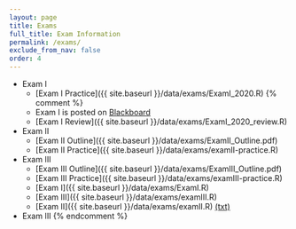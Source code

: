 ```yaml
---
layout: page
title: Exams 
full_title: Exam Information
permalink: /exams/
exclude_from_nav: false
order: 4
---
```

* Exam I
    * [Exam I Practice]({{ site.baseurl }}/data/exams/ExamI_2020.R)
{% comment %}
    * Exam I is posted on [Blackboard](https://easternct.blackboard.com/)
    * [Exam I Review]({{ site.baseurl }}/data/exams/ExamI_2020_review.R)
* Exam II
	* [Exam II Outline]({{ site.baseurl }}/data/exams/ExamII_Outline.pdf)
	* [Exam II Practice]({{ site.baseurl }}/data/exams/examII-practice.R)
* Exam III
    * [Exam III Outline]({{ site.baseurl }}/data/exams/ExamIII_Outline.pdf)
	* [Exam III Practice]({{ site.baseurl }}/data/exams/examIII-practice.R)
	* [Exam I]({{ site.baseurl }}/data/exams/ExamI.R)
	* [Exam III]({{ site.baseurl }}/data/exams/examIII.R)
	* [Exam II]({{ site.baseurl }}/data/exams/examII.R) [(txt)](http://pastebin.com/raw/5i4N7Nj2)
* Exam III
{% endcomment %}
